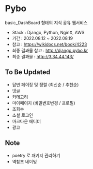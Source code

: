 # Pybo
basic_DashBoard 형태의 지식 공유 웹서비스

* Stack : Django, Python, NginX, AWS
* 기간 : 2022.08.12 ~ 2022.08.19
* 참고 : https://wikidocs.net/book/4223
* 최종 결과물 참고 : http://django.pybo.kr
* 최종 결과물 : http://3.34.44.143/

## To Be Updated

* 답변 페이징 및 정렬 (최신순 / 추천순)
* 댓글
* 카테고리
* 마이페이지 (비밀번호변경 / 프로필)
* 조회수
* 소셜 로그인
* 마크다운 에디터
* 광고

## Note

* poetry 로 패키지 관리하기
* 역참조 네이밍